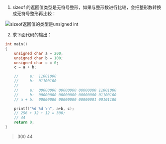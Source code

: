 1. sizeof 的返回值类型是无符号整形，如果与整形数进行比较，会把整形数转换成无符号整形再比较：

![sizeof返回值的类型是unsigned int](https://kerwins.oss-cn-shanghai.aliyuncs.com/img_for_typora/image-20230402173805495.png)

2. 求下面代码的输出：

```c
int main()
{
    unsigned char a = 200;
    unsigned char b = 100;
    unsigned char c = 0;
    c = a + b;

    //     a:  11001000
    //     b:  01100100
    //   
    //     a:  00000000 00000000 00000000 11001000  
    //     b:  00000000 00000000 00000000 01100100
    // a + b:  00000000 00000000 00000001 00101100

    printf("%d %d \n", a+b, c);
    // 256 + 32 + 12 = 300;
    // 44
    return 0;
}
```

> 300 44

